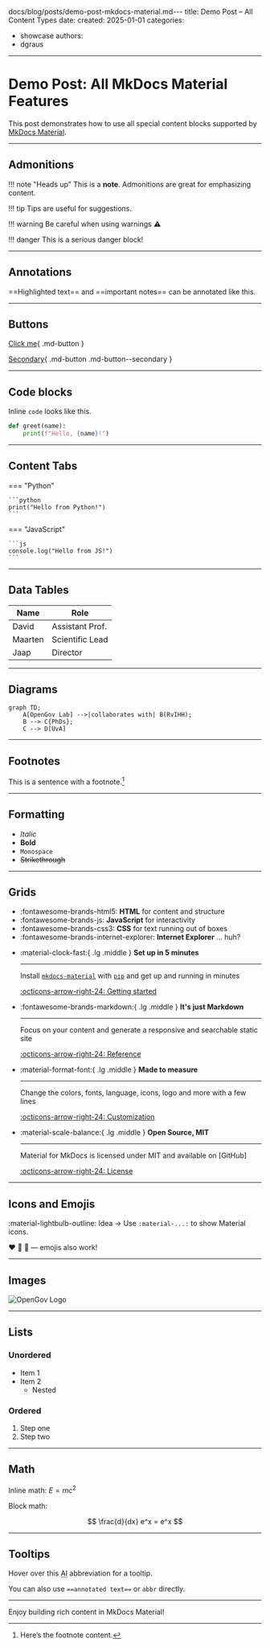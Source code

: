 docs/blog/posts/demo-post-mkdocs-material.md---
title: Demo Post – All Content Types
date: 
  created: 2025-01-01
categories:
  - showcase
authors:
  - dgraus
---

# Demo Post: All MkDocs Material Features

This post demonstrates how to use all special content blocks supported by [MkDocs Material](https://squidfunk.github.io/mkdocs-material/).

<!-- more -->

---

## Admonitions

!!! note "Heads up"
    This is a **note**. Admonitions are great for emphasizing content.

!!! tip
    Tips are useful for suggestions.

!!! warning
    Be careful when using warnings ⚠️

!!! danger
    This is a serious danger block!

---

## Annotations

==Highlighted text== and ==important notes== can be annotated like this.

---

## Buttons

[Click me](https://opengov.nl){ .md-button }

[Secondary](#){ .md-button .md-button--secondary }

---

## Code blocks

Inline `code` looks like this.

````python
def greet(name):
    print(f"Hello, {name}!")
````

---

## Content Tabs

=== "Python"

    ```python
    print("Hello from Python!")
    ```

=== "JavaScript"

    ```js
    console.log("Hello from JS!")
    ```

---

## Data Tables

| Name       | Role            |
|------------|-----------------|
| David      | Assistant Prof. |
| Maarten    | Scientific Lead |
| Jaap       | Director        |

---

## Diagrams

```mermaid
graph TD;
    A[OpenGov Lab] -->|collaborates with| B(RvIHH);
    B --> C{PhDs};
    C --> D[UvA]
```

---

## Footnotes

This is a sentence with a footnote.[^1]

[^1]: Here’s the footnote content.

---

## Formatting

- *Italic*
- **Bold**
- `Monospace`
- ~~Strikethrough~~

---

## Grids

<div class="grid cards" markdown>

- :fontawesome-brands-html5: __HTML__ for content and structure
- :fontawesome-brands-js: __JavaScript__ for interactivity
- :fontawesome-brands-css3: __CSS__ for text running out of boxes
- :fontawesome-brands-internet-explorer: __Internet Explorer__ ... huh?

</div>

<div class="grid cards" markdown>

-   :material-clock-fast:{ .lg .middle } __Set up in 5 minutes__

    ---

    Install [`mkdocs-material`](#) with [`pip`](#) and get up
    and running in minutes

    [:octicons-arrow-right-24: Getting started](#)

-   :fontawesome-brands-markdown:{ .lg .middle } __It's just Markdown__

    ---

    Focus on your content and generate a responsive and searchable static site

    [:octicons-arrow-right-24: Reference](#)

-   :material-format-font:{ .lg .middle } __Made to measure__

    ---

    Change the colors, fonts, language, icons, logo and more with a few lines

    [:octicons-arrow-right-24: Customization](#)

-   :material-scale-balance:{ .lg .middle } __Open Source, MIT__

    ---

    Material for MkDocs is licensed under MIT and available on [GitHub]

    [:octicons-arrow-right-24: License](#)

</div>

---

## Icons and Emojis

:material-lightbulb-outline: Idea → Use `:material-...:` to show Material icons.

❤️ 🚀 🧠 — emojis also work!

---

## Images

![OpenGov Logo](assets/logo/logo.svg)

---

## Lists

### Unordered

- Item 1
- Item 2
  - Nested

### Ordered

1. Step one
2. Step two

---

## Math

Inline math: $E = mc^2$

Block math:

$$
\frac{d}{dx} e^x = e^x
$$

---

## Tooltips

Hover over this <abbr title="Artificial Intelligence">AI</abbr> abbreviation for a tooltip.

You can also use `==annotated text==` or `abbr` directly.

---

Enjoy building rich content in MkDocs Material!
